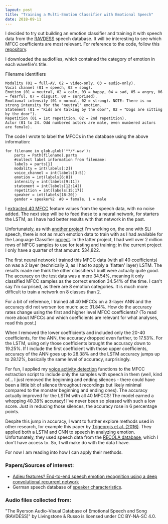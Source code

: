 ```yaml
---
layout: post
title: "Training a Multi-Emotion Classifier with Emotional Speech"
date: 2018-09-11
---
```


I decided to try out building an emotion classifier and training it with speech data from the <a href="https://zenodo.org/record/1188976">RAVDESS</a> speech database. It will be interesting to see which MFCC coefficients are most relevant. For reference to the code, follow this <a href="https://github.com/a-n-rose/language-classifier/tree/master/emotions_classifier">repository</a>.

I downloaded the audiofiles, which contained the category of emotion in each wavefile's title. 

Filename identifiers 

    Modality (01 = full-AV, 02 = video-only, 03 = audio-only).
    Vocal channel (01 = speech, 02 = song).
    Emotion (01 = neutral, 02 = calm, 03 = happy, 04 = sad, 05 = angry, 06 = fearful, 07 = disgust, 08 = surprised).
    Emotional intensity (01 = normal, 02 = strong). NOTE: There is no strong intensity for the 'neutral' emotion.
    Statement (01 = "Kids are talking by the door", 02 = "Dogs are sitting by the door").
    Repetition (01 = 1st repetition, 02 = 2nd repetition).
    Actor (01 to 24. Odd numbered actors are male, even numbered actors are female).

The code I wrote to label the MFCCs in the database using the above information:

```
for filename in glob.glob('**/*.wav'):
    parts = Path(filename).parts
    #collect label information from filename:
    labels = parts[1]
    modality = int(labels[:2])
    voice_channel = int(labels[3:5])
    emotion = int(labels[6:8])
    intensity = int(labels[9:11])
    statement = int(labels[12:14])
    repetition = int(labels[15:17])
    speaker = int(labels[18:20])
    gender = speaker%2  #0 = female, 1 = male
```

I <a href="/2018/09/09/MFCC-extraction-prep-speech-4-deep-learning.html">extracted 40 MFCC</a> feature values from the speech data, with no noise added. The next step will be to feed these to a neural network, for starters the LSTM, as I have had better results with that network in the past. 

Unfortunately, as with <a href="/2018/09/09/ID-SLI-speech.html">another project</a> I'm working on, the one with SLI speech, there is not as much emotion data to train with as I had available for the Language Classifier <a href="/2018/08/22/language-classifier.html">project</a>. In the latter project, I had well over 2 million rows of MFCC samples to use for testing and training; in the current project I only have a quarter of that amount: 534,822.

The first neural network I trained this MFCC data (with all 40 coefficients) on was a 2 layer (technically 3, as I had to apply a 'flatten' layer) LSTM. The results made me think the other classifiers I built were actually quite good. The accuracy on the test data was a mere 34.54%, meaning it only classified MFCC samples as the correct emotion 34.54% of the time. I can't say I'm surprised, as there are 8 emotion categories. It is much more difficult to train a network on 8 classes than 2. 

For a bit of reference, I trained all 40 MFCCs on a 3-layer ANN and the accuracy did not worsen too much: acc: 31.84%. How do the accuracy rates change using the first and higher level MFCC coefficients? (To read more about MFCCs and which coefficients are relevant for what analyses, read <a herf="/2018/09/09/MFCC-extraction-prep-speech-4-deep-learning.html">this post</a>.)

When I removed the lower coefficients and included only the 20-40 coefficients, for the ANN, the accuracy dropped even further, to 17.53%. For the LSTM, using only those coefficients brought the accuracy down to 19.25%. If I include the first coefficient with those upper coefficients, accuracy of the ANN goes up to 28.38% and the LSTM accuracy jumps up to 28.12%, basically the same level of accuracy, surprisingly.

For fun, I applied my <a href="/2018/09/06/updating-VAD.html">voice activity detection</a> functions to the MFCC extraction script to include only the samples with speech in them (well, kind of... I just removed the beginning and ending silences - there could have been a little bit of silence throughout recordings but likely minimal compared to the monster beginning and ending ones). The accuracy actually improved for the LSTM with all 40 MFCCS! The model earned a whopping 40.38% accuracy! I've never been so pleased with such a low score. Just in reducing those silences, the accuracy rose in 6 percentage points.

Despite this jump in accuracy, I want to further explore methods used in other research, for example this paper by <a href="https://ieeexplore.ieee.org/abstract/document/7472669/">Trigeorgis et al. (2016)</a>. They applied both a LSTM and CNN to speech in analyzing emotion. Unfortunately, they used speech data from the <a href="https://diuf.unifr.ch/diva/recola/download.html">RECOLA database</a>, which I don't have access to. So, I will make do with the data I have. 

For now I am reading into how I can apply their methods.

### Papers/Sources of interest:
* <a href="https://ieeexplore.ieee.org/abstract/document/7472669/">Adieu features? End-to-end speech emotion recognition using a deep convolutional recurrent network</a>
* German speech database of <a href="https://clarin.phonetik.uni-muenchen.de/BASRepository/index.php?target=Public/Corpora/NSC/NSC.1.php">speaker characteristics</a>.

### Audio files collected from:

"The Ryerson Audio-Visual Database of Emotional Speech and Song (RAVDESS)" by Livingstone & Russo is licensed under CC BY-NA-SC 4.0.
